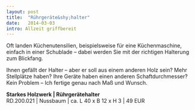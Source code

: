 ```yaml
---
layout: post
title:  "Rührgeräte&shy;halter"
date:   2014-03-03
intro: Allzeit griffbereit
---
```


Oft landen Küchenutensilien, beispielsweise für eine Küchenmaschine, 
einfach in einer Schublade – dabei werden Sie mit der richtigen Halterung zum Blickfang. 

Ihnen gefällt der Halter – aber er soll aus einem anderen Holz sein? Mehr Stellplätze haben? 
Ihre Geräte haben einen anderen Schaftdurchmesser? Kein Problem – Ich fertige genau nach Maß und Wunsch.  


**Starkes Holzwerk \| Rührgerätehalter**       
	RD.200.021  \| 	Nussbaum \| ca. L 40 x B 12 x H 3 \| 49 EUR
